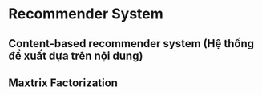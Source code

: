 # Recommender System

## Content-based recommender system (Hệ thống đề xuất dựa trên nội dung)


## Maxtrix Factorization